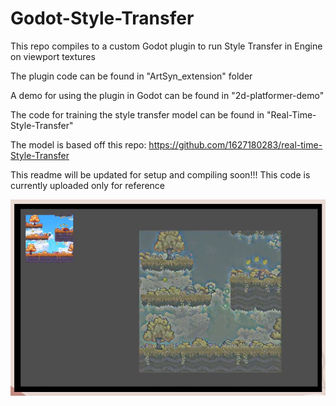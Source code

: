 # Godot-Style-Transfer
This repo compiles to a custom Godot plugin to run Style Transfer in Engine on viewport textures

The plugin code can be found in "ArtSyn_extension" folder

A demo for using the plugin in Godot can be found in "2d-platformer-demo"

The code for training the style transfer model can be found in "Real-Time-Style-Transfer"

The model is based off this repo: https://github.com/1627180283/real-time-Style-Transfer

This readme will be updated for setup and compiling soon!!! This code is currently uploaded only for reference

[![demo.png](image.png)](https://youtu.be/ad-yBz3aguA)
